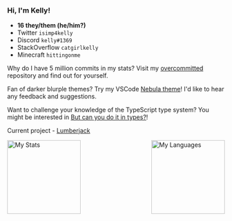 ### Hi, I'm Kelly!

- **16 they/them (he/him?)**
- Twitter `isimp4kelly`
- Discord `kelly#1369`
- StackOverflow `catgirlkelly`
- Minecraft `hittingonme`

Why do I have 5 million commits in my stats? Visit my [overcommitted](https://github.com/kelsny/overcommitted) repository and find out for yourself.

Fan of darker blurple themes? Try my VSCode [Nebula theme](https://vscode.dev/theme/kelsny.nebsies)! I'd like to hear any feedback and suggestions.

Want to challenge your knowledge of the TypeScript type system? You might be interested in [But can you do it in types?](https://github.com/kelsny/butcanyoudoitintypes)!

Current project - [Lumberjack](https://github.com/kelsny/lumberjack)

<img align="left" alt="My Stats" src="https://github-readme-stats.vercel.app/api?username=kelsny&count_private=true&show_icons=true&theme=dark&v=2" height=170 />

<img align="right" alt="My Languages" src="https://github-readme-stats.vercel.app/api/top-langs/?username=kelsny&layout=compact&theme=dark&count_private=true&langs_count=6&hide=html,css,nearley&exclude_repo=typefp,multiserver,types,ts-parse-number,babaisyou,sigmatism,uwupet,ts-regex-engine,ts-parse-css,ts-validate-parentheses,vectors,committed,evaluate,autil,lnjson,games,arcade,vargs,athens,express,angular-speedrun,p64,docgen,ts-brainfuck-interpreter,ts-metasyntax-parser,ts-minimax,z,x,o,i,f,c,s,v,t,l,h,e,css.db,overload.js,swype,cryptorank,web,maildrop,diskord,structures,stonks,valex,outline,yamato,reserved,economy,balls,prisma,interact.js,react-dnd,butcanyoudoitintypes&v=2" height=170 />
